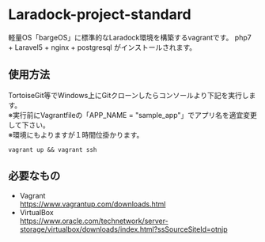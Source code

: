 # Laradock-project-standard
軽量OS「bargeOS」に標準的なLaradock環境を構築するvagrantです。
php7 + Laravel5 + nginx + postgresql がインストールされます。


## 使用方法
TortoiseGit等でWindows上にGitクローンしたらコンソールより下記を実行します。  
※実行前にVagrantfileの「APP_NAME = "sample_app"」でアプリ名を適宜変更して下さい。  
※環境にもよりますが１時間位掛かります。  
```
vagrant up && vagrant ssh
```

## 必要なもの
* Vagrant  
https://www.vagrantup.com/downloads.html
* VirtualBox  
https://www.oracle.com/technetwork/server-storage/virtualbox/downloads/index.html?ssSourceSiteId=otnjp
